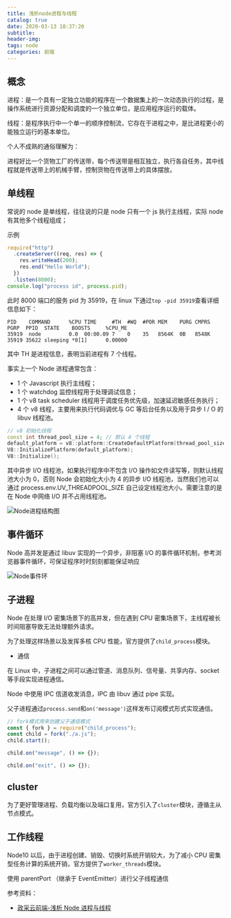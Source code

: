 ```yaml
---
title: 浅析node进程与线程
catalog: true
date: 2020-03-13 18:37:20
subtitle:
header-img:
tags: node
categories: 前端
---
```


## 概念

进程：是一个具有一定独立功能的程序在一个数据集上的一次动态执行的过程，是操作系统进行资源分配和调度的一个独立单位，是应用程序运行的载体。

线程：是程序执行中一个单一的顺序控制流，它存在于进程之中，是比进程更小的能独立运行的基本单位。

个人不成熟的通俗理解为：

进程好比一个货物工厂的传送带，每个传送带是相互独立，执行各自任务，其中线程就是传送带上的机械手臂，控制货物在传送带上的具体摆放。

## 单线程

常说的 node 是单线程，往往说的只是 node 只有一个 js 执行主线程，实际 node 有其他多个线程组成；

示例

```javascript
require("http")
  .createServer((req, res) => {
    res.writeHead(200);
    res.end("Hello World");
  })
  .listen(8000);
console.log("process id", process.pid);
```

此时 8000 端口的服务 pid 为 35919，在 linux 下通过`top -pid 35919`查看详细信息如下：

```javacript
PID    COMMAND      %CPU TIME     #TH  #WQ  #POR MEM    PURG CMPRS  PGRP  PPID  STATE    BOOSTS     %CPU_ME
35919  node         0.0  00:00.09 7    0    35   8564K  0B   8548K  35919 35622 sleeping *0[1]      0.00000
```

其中 TH 是进程信息，表明当前进程有 7 个线程。

事实上一个 Node 进程通常包含：

- 1 个 Javascript 执行主线程；
- 1 个 watchdog 监控线程用于处理调试信息；
- 1 个 v8 task scheduler 线程用于调度任务优先级，加速延迟敏感任务执行；
- 4 个 v8 线程，主要用来执行代码调优与 GC 等后台任务以及用于异步 I / O 的 libuv 线程池。

```c++
// v8 初始化线程
const int thread_pool_size = 4; // 默认 4 个线程
default_platform = v8::platform::CreateDefaultPlatform(thread_pool_size);
V8::InitializePlatform(default_platform);
V8::Initialize();
```

其中异步 I/O 线程池，如果执行程序中不包含 I/O 操作如文件读写等，则默认线程池大小为 0，否则 Node 会初始化大小为 4 的异步 I/O 线程池，当然我们也可以通过 process.env.UV_THREADPOOL_SIZE 自己设定线程池大小。需要注意的是在 Node 中网络 I/O 并不占用线程池。

![Node进程结构图](https://user-gold-cdn.xitu.io/2019/12/28/16f4bf755017c54b?imageView2/0/w/1280/h/960/format/webp/ignore-error/1)

## 事件循环

Node 高并发是通过 libuv 实现的一个异步，非阻塞 I/O 的事件循环机制，参考浏览器事件循环，可保证程序时时刻刻都能保证响应

![Node事件环](https://user-gold-cdn.xitu.io/2019/12/28/16f4bf749b92cfe4?imageView2/0/w/1280/h/960/format/webp/ignore-error/1)

## 子进程

Node 在处理 I/O 密集场景下的高并发，但在遇到 CPU 密集场景下，主线程被长时间阻塞导致无法处理额外请求。

为了处理这样场景以及发挥多核 CPU 性能，官方提供了`child_process`模块。

- 通信

在 Linux 中，子进程之间可以通过管道、消息队列、信号量、共享内存、socket 等手段实现进程通信。

Node 中使用 IPC 信道收发消息，IPC 由 libuv 通过 pipe 实现。

父子进程通过`process.send`和`on('message')`这样发布订阅模式形式实现通信。

```javascript
// fork模式用来创建父子通信模式
const { fork } = require("child_process");
const child = fork("./a.js");
child.start();

child.on("message", () => {});

child.on("exit", () => {});
```

## cluster

为了更好管理进程、负载均衡以及端口复用，官方引入了`cluster`模块，遵循主从节点模式。

## 工作线程

Node10 以后，由于进程创建、销毁、切换时系统开销较大，为了减小 CPU 密集型任务计算的系统开销，官方提供了`worker_threads`模块。

使用 parentPort （继承于 EventEmitter）进行父子线程通信

参考资料：

- [政采云前端-浅析 Node 进程与线程](https://juejin.im/post/5e0728ce518825122b0f99f2)
